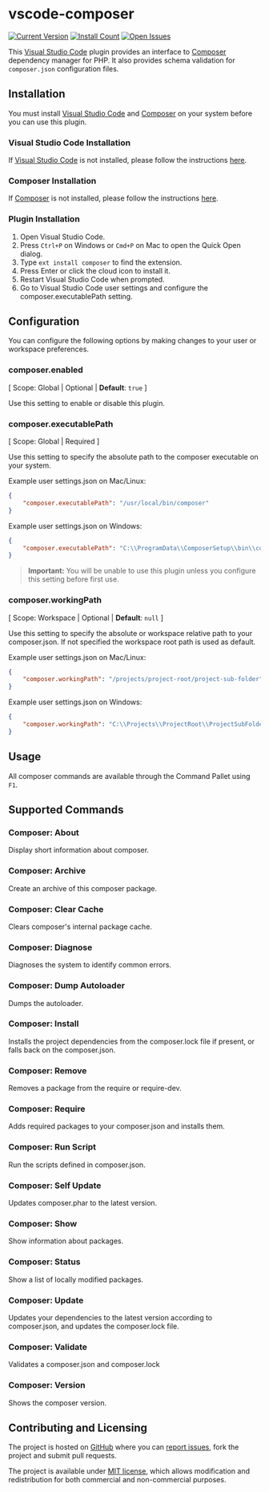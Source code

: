 # vscode-composer

[![Current Version](https://vsmarketplacebadge.apphb.com/version/ikappas.composer.svg)](https://marketplace.visualstudio.com/items?itemName=ikappas.composer)
[![Install Count](https://vsmarketplacebadge.apphb.com/installs/ikappas.composer.svg)](https://marketplace.visualstudio.com/items?itemName=ikappas.composer)
[![Open Issues](https://vsmarketplacebadge.apphb.com/rating/ikappas.composer.svg)](https://marketplace.visualstudio.com/items?itemName=ikappas.composer)

This [Visual Studio Code](https://code.visualstudio.com/) plugin provides an interface to [Composer](https://getcomposer.org/) dependency manager for PHP.
It also provides schema validation for `composer.json` configuration files.

## Installation

You must install [Visual Studio Code](https://code.visualstudio.com/) and [Composer](https://getcomposer.org/) on your system before you can use this plugin.

### Visual Studio Code Installation

If [Visual Studio Code](https://code.visualstudio.com/) is not installed, please follow the instructions [here](https://code.visualstudio.com/Docs/editor/setup).

### Composer Installation

If [Composer](https://getcomposer.org/) is not installed, please follow the instructions [here](https://getcomposer.org/doc/00-intro.md).

### Plugin Installation

1. Open Visual Studio Code.
1. Press `Ctrl+P` on Windows or `Cmd+P` on Mac to open the Quick Open dialog.
1. Type `ext install composer` to find the extension.
1. Press Enter or click the cloud icon to install it.
1. Restart Visual Studio Code when prompted.
1. Go to Visual Studio Code user settings and configure the composer.executablePath setting.

## Configuration

You can configure the following options by making changes to your user or workspace preferences.

### **composer.enabled**

[ Scope: Global | Optional | **Default**: `true` ]

Use this setting to enable or disable this plugin.

### **composer.executablePath**

[ Scope: Global | Required ]

Use this setting to specify the absolute path to the composer executable on your system.

Example user settings.json on Mac/Linux:

```json
{
    "composer.executablePath": "/usr/local/bin/composer"
}
```

Example user settings.json on Windows:

```json
{
    "composer.executablePath": "C:\\ProgramData\\ComposerSetup\\bin\\composer.bat"
}
```

> **Important:** You will be unable to use this plugin unless you configure this setting before first use.

### **composer.workingPath**

[ Scope: Workspace | Optional | **Default**: `null` ]

Use this setting to specify the absolute or workspace relative path to your composer.json. If not specified the workspace root path is used as default.

Example user settings.json on Mac/Linux:

```json
{
    "composer.workingPath": "/projects/project-root/project-sub-folder"
}
```

Example user settings.json on Windows:

```json
{
    "composer.workingPath": "C:\\Projects\\ProjectRoot\\ProjectSubFolder"
}
```

## Usage

All composer commands are available through the Command Pallet using `F1`.

## Supported Commands

### Composer: About

Display short information about composer.

### Composer: Archive

Create an archive of this composer package.

### Composer: Clear Cache

Clears composer's internal package cache.

### Composer: Diagnose

Diagnoses the system to identify common errors.

### Composer: Dump Autoloader

Dumps the autoloader.

### Composer: Install

Installs the project dependencies from the composer.lock file if present, or falls back on the composer.json.

### Composer: Remove

Removes a package from the require or require-dev.

### Composer: Require

Adds required packages to your composer.json and installs them.

### Composer: Run Script

Run the scripts defined in composer.json.

### Composer: Self Update

Updates composer.phar to the latest version.

### Composer: Show

Show information about packages.

### Composer: Status

Show a list of locally modified packages.

### Composer: Update

Updates your dependencies to the latest version according to composer.json, and updates the composer.lock file.

### Composer: Validate

Validates a composer.json and composer.lock

### Composer: Version

Shows the composer version.

## Contributing and Licensing

The project is hosted on [GitHub](https://github.com/ikappas/vscode-composer) where you can [report issues](https://github.com/ikappas/vscode-composer/issues), fork
the project and submit pull requests.

The project is available under [MIT license](https://github.com/ikappas/vscode-composer/blob/master/LICENSE.txt), which allows modification and
redistribution for both commercial and non-commercial purposes.
